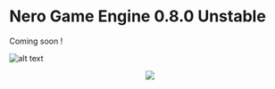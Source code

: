 # Nero Game Engine 0.8.0 Unstable

Coming soon !

![alt text](https://i.pinimg.com/564x/22/18/b1/2218b11253543acde4419e907a3cec15.jpg)

<div style="text-align:center"><img src ="https://i.pinimg.com/564x/22/18/b1/2218b11253543acde4419e907a3cec15.jpg" /></div>
